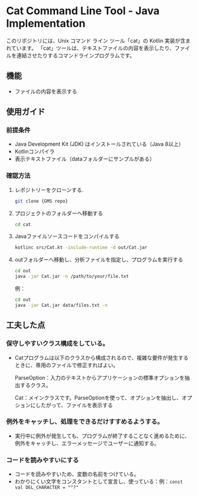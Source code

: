 # Cat Command Line Tool - Java Implementation

このリポジトリには、Unix コマンド ライン ツール「cat」の Kotlin 実装が含まれています。 「cat」ツールは、テキストファイルの内容を表示したり、ファイルを連結させたりするコマンドラインプログラムです。

## 機能

- ファイルの内容を表示する

## 使用ガイド

### 前提条件

- Java Development Kit (JDK) はインストールされている（Java 8以上）
- Kotlinコンパイラ
- 表示テキストファイル（dataフォルダーにサンプルがある）

### 確認方法

1. レポジトリーをクローンする.
   ```bash
   git clone {GMS repo}
   ```
2. プロジェクトのフォルダーへ移動する
   ```bash
   cd cat
   ```
3. Javaファイルソースコードをコンパイルする
   ```bash
   kotlinc src/Cat.kt -include-runtime -d out/Cat.jar
   ```
4. outフォルダーへ移動し、分析ファイルを指定し、プログラムを実行する
   ```bash
   cd out
   java -jar Cat.jar -n /path/to/your/file.txt
   ```
   例：
   ```bash
   cd out
   java -jar Cat.jar data/files.txt -n
   ```

## 工夫した点

### 保守しやすいクラス構成をしている。

- Catプログラムは以下のクラスから構成されるので、複雑な要件が発生するときに、専用のファイルで修正すればよい。　　

   ParseOption：入力のテキストからアプリケーションの標準オプションを抽出するクラス。　　

   Cat：メインクラスです。ParseOptionを使って、オプションを抽出し、オプションにしたがって、ファイルを表示する
　　
### 例外をキャッチし、処理をできるだけすすめるようする。
- 実行中に例外が発生しても、プログラムが終了することなく進めるために、例外をキャッチし、エラーメッセージでユーザーに通知する。

### コードを読みやすいにする
- コードを読みやすいため、変数の名前をつけている。
- わかりにくい文字をコンスタントとして宣言し、使っている：例：`const val DEL_CHARACTER = "^?"`


